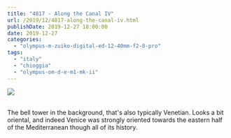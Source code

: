 ```yaml
---
title: "4817 - Along the Canal IV"
url: /2019/12/4817-along-the-canal-iv.html
publishDate: 2019-12-27 18:00:00
date: 2019-12-27
categories: 
  - "olympus-m-zuiko-digital-ed-12-40mm-f2-8-pro"
tags: 
  - "italy"
  - "chioggia"
  - "olympus-om-d-e-m1-mk-ii"
---
```

<div class="container">
<div class="center"><a target="_blank" href="https://d25zfm9zpd7gm5.cloudfront.net/1200x1200/2018/20180510_183533_lr.jpg"><img class="webfeedsFeaturedVisual" src="https://d25zfm9zpd7gm5.cloudfront.net/0600x0600/2018/20180510_183533_lr.jpg" /></a></div>
</div>
<br />

The bell tower in the background, that's also typically Venetian.
Looks a bit oriental, and indeed Venice was strongly oriented
towards the eastern half of the Mediterranean though all of its
history.